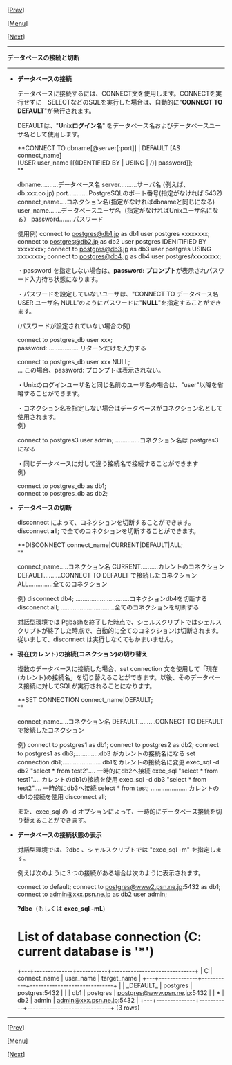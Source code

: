 \[[Prev](usage02-j.md)\]

\[[Menu](../usage-j.md)\]

\[[Next](usage04-j.md)\]

* * *

**データベースの接続と切断**  

* * *

  

*   **データベースの接続**  
      
    データベースに接続するには、CONNECT文を使用します。CONNECTを実行せずに　SELECTなどのSQLを実行した場合は、自動的に"**CONNECT TO DEFAULT**"が発行されます。  
      
    DEFAULTは、"**Unixログイン名**" をデータベース名およびデータベースユーザ名として使用します。  
      
    **CONNECT TO dbname\[@server\[:port\]\] | DEFAULT \[AS connect\_name\]  
                   \[USER user\_name \[\[{IDENTIFIED BY | USING | /}\] password\]\];  
    **  
    
    dbname..........データベース名
    server..........サーバ名 (例えば、db.xxx.co.jp)
    port............PostgreSQLのポート番号(指定がなければ 5432)
    connect\_name....コネクション名(指定がなければdbnameと同じになる)
    user\_name.......データベースユーザ名（指定がなければUnixユーザ名になる）
    password........パスワード  
    
    使用例) 
    connect to postgres@db1.jp as db1 user postgres xxxxxxxx;
    connect to postgres@db2.jp as db2 user postgres IDENITIFIED BY xxxxxxxx;
    connect to postgres@db3.jp as db3 user postgres USING xxxxxxxx;
    connect to postgres@db4.jp as db4 user postgres/xxxxxxxx;
    
    ・password を指定しない場合は、**password: プロンプト**が表示されパスワード入力待ち状態になります。  
      
    ・パスワードを設定していないユーザは、"CONNECT TO データベース名 USER ユーザ名 NULL"のようにパスワードに"**NULL**"を指定することができます。  
      
    (パスワードが設定されていない場合の例)
    
    connect to postgres\_db user xxx;  
    password: ................. リターンだけを入力する  
      
    connect to postgres\_db user xxx NULL;  
    ... この場合、password: プロンプトは表示されない。  
    
      
    ・Unixのログインユーザ名と同じ名前のユーザ名の場合は、"user"以降を省略することができます。  
      
    ・コネクション名を指定しない場合はデータベースがコネクション名として使用されます。  
    例)  
    
    connect to postgres3 user admin; ..............コネクション名は postgres3 になる  
    
      
    ・同じデータベースに対して違う接続名で接続することができます  
    例)  
    
    connect to postgres\_db as db1;  
    connect to postgres\_db as db2;  
    
      
      
    
*   **データベースの切断**  
      
    disconnect によって、コネクションを切断することができます。disconnect **all**; で全てのコネクションを切断することができます。  
      
    **DISCONNECT connect\_name|CURRENT|DEFAULT|ALL;  
    **
    
    connect\_name.....コネクション名
    CURRENT..........カレントのコネクション
    DEFAULT..........CONNECT TO DEFAULT で接続したコネクション
    ALL..............全てのコネクション
    
    例)
    disconnect db4; ...............................コネクションdb4を切断する
    disconenct all; ...............................全てのコネクションを切断する
    
    対話型環境では Pgbashを終了した時点で、シェルスクリプトではシェルスクリプトが終了した時点で、自動的に全てのコネクションは切断されます。従いまして、disconnect は実行しなくてもかまいません。  
      
      
    
*   **現在(カレント)の接続(コネクション)の切り替え**  
      
    複数のデータベースに接続した場合、set connection 文を使用して「現在(カレント)の接続名」を切り替えることができます。以後、そのデータベース接続に対してSQLが実行されることになります。  
      
    **SET CONNECTION connect\_name|DEFAULT;  
    **
    
    connect\_name.....コネクション名
    DEFAULT..........CONNECT TO DEFAULT で接続したコネクション
    
    例)
    connect to postgres1 as db1;
    connect to postgres2 as db2;
    connect to postgres1 as db3;..............db3 がカレントの接続名になる
    set connection db1;...................... db1をカレントの接続名に変更
    exec\_sql -d db2 "select \* from test2".... 一時的にdb2へ接続
    exec\_sql        "select \* from test1".... カレントのdb1の接続を使用
    exec\_sql -d db3 "select \* from test2".... 一時的にdb3へ接続
    select \* from test; ..................... カレントのdb1の接続を使用
    disconnect all;
    
    また、exec\_sql の -d オプションによって、一時的にデータベース接続を切り替えることができます。  
      
      
    
*   **データベースの接続状態の表示**  
      
    対話型環境では、?dbc 、シェルスクリプトでは "exec\_sql -m" を指定します。  
      
    例えば次のように３つの接続がある場合は次のように表示されます。
    
    connect to default;
    connect to postgres@www2.psn.ne.jp:5432  as db1;
    connect to admin@xxx.psn.ne.jp as db2 user admin;
    
    **?dbc**（もしくは **exec\_sql -mL**)
    
    # List of database connection (C: current database is '\*')
    +---+--------------+-----------+------------------------------+
    | C | connect\_name | user\_name | target\_name                  |
    +---+--------------+-----------+------------------------------+
    |   | \_DEFAULT\_    | postgres  | postgres:5432                |
    |   | db1          | postgres  | postgres@www.psn.ne.jp:5432  |
    | \* | db2          | admin     | admin@xxx.psn.ne.jp:5432     |
    +---+--------------+-----------+------------------------------+
    (3 rows)
    

* * *

\[[Prev](./usage02-j.md)\]

\[[Menu](../usage-j.md)\]

\[[Next](./usage04-j.md)\]
